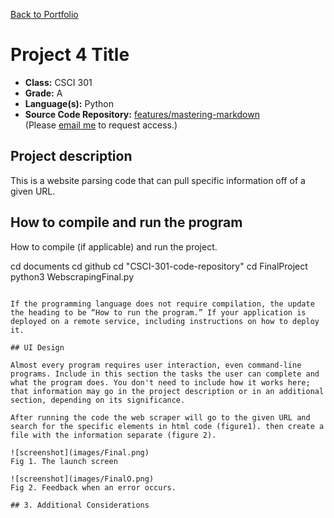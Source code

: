 [Back to Portfolio](./)

Project 4 Title
===============

-   **Class:** CSCI 301
-   **Grade:** A
-   **Language(s):** Python
-   **Source Code Repository:** [features/mastering-markdown](https://guides.github.com/features/mastering-markdown/)  
    (Please [email me](mailto:example@csustudent.net?subject=GitHub%20Access) to request access.)

## Project description

This is a website parsing code that can pull specific information off of a given URL.

## How to compile and run the program

How to compile (if applicable) and run the project.

cd documents
cd github
cd "CSCI-301-code-repository"
cd FinalProject
python3 WebscrapingFinal.py
```

If the programming language does not require compilation, the update the heading to be “How to run the program.” If your application is deployed on a remote service, including instructions on how to deploy it.

## UI Design

Almost every program requires user interaction, even command-line programs. Include in this section the tasks the user can complete and what the program does. You don't need to include how it works here; that information may go in the project description or in an additional section, depending on its significance.

After running the code the web scraper will go to the given URL and search for the specific elements in html code (figure1). then create a file with the information separate (figure 2).

![screenshot](images/Final.png)  
Fig 1. The launch screen

![screenshot](images/FinalO.png)  
Fig 2. Feedback when an error occurs.

## 3. Additional Considerations
